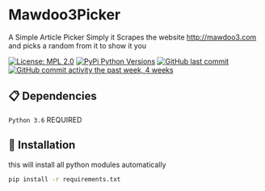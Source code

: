 # Mawdoo3Picker
A Simple Article Picker Simply it Scrapes the website http://mawdoo3.com and picks a random from it to show it you

[![License: MPL 2.0](https://img.shields.io/badge/License-MPL%202.0-brightgreen.svg)](https://opensource.org/licenses/MPL-2.0)
[![PyPi Python Versions](https://img.shields.io/pypi/pyversions/yt2mp3.svg)](https://pypi.python.org/pypi/yt2mp3/)
[![GitHub last commit](https://img.shields.io/github/last-commit/MrKioZ/Mawdoo3Picker.svg?style=flat)]()
[![GitHub commit activity the past week, 4 weeks](https://img.shields.io/github/commit-activity/y/MrKioZ/Mawdoo3Picker.svg?style=flat)]()

## 📋 Dependencies
`Python 3.6` REQUIRED

## 📌 Installation
this will install all python modules automatically
```bash
pip install -r requirements.txt
```

